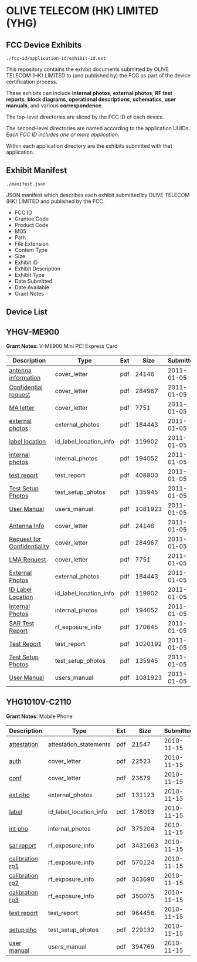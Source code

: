 # OLIVE TELECOM (HK) LIMITED (YHG)
## FCC Device Exhibits

```
./fcc-id/application-id/exhibit-id.ext
```

This repository contains the exhibit documents submitted by OLIVE TELECOM (HK) LIMITED to (and published by) the FCC as part of the device certification process.

These exhibits can include **internal photos**, **external photos**, **RF test reports**, **block diagrams**, **operational descriptions**, **schematics**, **user manuals**, and various **correspondence**.

The top-level directories are sliced by the FCC ID of each device.

The second-level directories are named according to the application UUIDs. *Each FCC ID includes one or more application.*

Within each application directory are the exhibits submitted with that application. 

## Exhibit Manifest

```
./manifest.json
```

JSON manifest which describes each exhibit submitted by OLIVE TELECOM (HK) LIMITED and published by the FCC.

- FCC ID
- Grantee Code
- Product Code
- MD5
- Path
- File Extension
- Content Type
- Size
- Exhibit ID
- Exhibit Description
- Exhibit Type
- Date Submitted
- Date Available
- Grant Notes

## Device List
## YHGV-ME900
**Grant Notes:** V-ME900 Mini PCI Express Card

| Description | Type | Ext | Size | Submitted | Available |
| ----------- | ---- | --- | ---- | --------- | --------- |
| [antenna information](YHGV-ME900/e855c5c2a8ba8713fbc6b7979bb214d1/1399934.pdf) | cover_letter | pdf | 24146 | 2011-01-05 | 2011-01-05 |
| [Confidential request](YHGV-ME900/e855c5c2a8ba8713fbc6b7979bb214d1/1399938.pdf) | cover_letter | pdf | 284967 | 2011-01-05 | 2011-01-05 |
| [MA letter](YHGV-ME900/e855c5c2a8ba8713fbc6b7979bb214d1/1399941.pdf) | cover_letter | pdf | 7751 | 2011-01-05 | 2011-01-05 |
| [external photos](YHGV-ME900/e855c5c2a8ba8713fbc6b7979bb214d1/1399939.pdf) | external_photos | pdf | 184443 | 2011-01-05 | 2011-01-05 |
| [label location](YHGV-ME900/e855c5c2a8ba8713fbc6b7979bb214d1/1399940.pdf) | id_label_location_info | pdf | 119902 | 2011-01-05 | 2011-01-05 |
| [internal photos](YHGV-ME900/e855c5c2a8ba8713fbc6b7979bb214d1/1399942.pdf) | internal_photos | pdf | 194052 | 2011-01-05 | 2011-01-05 |
| [test report](YHGV-ME900/e855c5c2a8ba8713fbc6b7979bb214d1/1399953.pdf) | test_report | pdf | 408800 | 2011-01-05 | 2011-01-05 |
| [Test Setup Photos](YHGV-ME900/e855c5c2a8ba8713fbc6b7979bb214d1/1399936.pdf) | test_setup_photos | pdf | 135945 | 2011-01-05 | 2011-01-05 |
| [User Manual](YHGV-ME900/e855c5c2a8ba8713fbc6b7979bb214d1/1399937.pdf) | users_manual | pdf | 1081923 | 2011-01-05 | 2011-01-05 |
| [Antenna Info](YHGV-ME900/140344144954a3cd5b60335c45cbc299/1399934.pdf) | cover_letter | pdf | 24146 | 2011-01-05 | 2011-01-05 |
| [Request for Confidentiality](YHGV-ME900/140344144954a3cd5b60335c45cbc299/1399938.pdf) | cover_letter | pdf | 284967 | 2011-01-05 | 2011-01-05 |
| [LMA Request](YHGV-ME900/140344144954a3cd5b60335c45cbc299/1399941.pdf) | cover_letter | pdf | 7751 | 2011-01-05 | 2011-01-05 |
| [External Photos](YHGV-ME900/140344144954a3cd5b60335c45cbc299/1399939.pdf) | external_photos | pdf | 184443 | 2011-01-05 | 2011-01-05 |
| [ID Label Location](YHGV-ME900/140344144954a3cd5b60335c45cbc299/1399940.pdf) | id_label_location_info | pdf | 119902 | 2011-01-05 | 2011-01-05 |
| [Internal Photos](YHGV-ME900/140344144954a3cd5b60335c45cbc299/1399942.pdf) | internal_photos | pdf | 194052 | 2011-01-05 | 2011-01-05 |
| [SAR Test Report](YHGV-ME900/140344144954a3cd5b60335c45cbc299/1399933.pdf) | rf_exposure_info | pdf | 170645 | 2011-01-05 | 2011-01-05 |
| [Test Report](YHGV-ME900/140344144954a3cd5b60335c45cbc299/1399935.pdf) | test_report | pdf | 1020192 | 2011-01-05 | 2011-01-05 |
| [Test Setup Photos](YHGV-ME900/140344144954a3cd5b60335c45cbc299/1399936.pdf) | test_setup_photos | pdf | 135945 | 2011-01-05 | 2011-01-05 |
| [User Manual](YHGV-ME900/140344144954a3cd5b60335c45cbc299/1399937.pdf) | users_manual | pdf | 1081923 | 2011-01-05 | 2011-01-05 |
## YHG1010V-C2110
**Grant Notes:** Mobile Phone

| Description | Type | Ext | Size | Submitted | Available |
| ----------- | ---- | --- | ---- | --------- | --------- |
| [attestation](YHG1010V-C2110/bcd979a86bf2c27c7ccd4c4f383ccd57/1375689.pdf) | attestation_statements | pdf | 21547 | 2010-11-15 | 2010-11-15 |
| [auth](YHG1010V-C2110/bcd979a86bf2c27c7ccd4c4f383ccd57/1375690.pdf) | cover_letter | pdf | 22523 | 2010-11-15 | 2010-11-15 |
| [conf](YHG1010V-C2110/bcd979a86bf2c27c7ccd4c4f383ccd57/1375693.pdf) | cover_letter | pdf | 23679 | 2010-11-15 | 2010-11-15 |
| [ext pho](YHG1010V-C2110/bcd979a86bf2c27c7ccd4c4f383ccd57/1375694.pdf) | external_photos | pdf | 131123 | 2010-11-15 | 2010-11-15 |
| [label](YHG1010V-C2110/bcd979a86bf2c27c7ccd4c4f383ccd57/1375697.pdf) | id_label_location_info | pdf | 178013 | 2010-11-15 | 2010-11-15 |
| [int pho](YHG1010V-C2110/bcd979a86bf2c27c7ccd4c4f383ccd57/1375696.pdf) | internal_photos | pdf | 375204 | 2010-11-15 | 2010-11-15 |
| [sar report](YHG1010V-C2110/bcd979a86bf2c27c7ccd4c4f383ccd57/1375699.pdf) | rf_exposure_info | pdf | 3431663 | 2010-11-15 | 2010-11-15 |
| [calibration rp1](YHG1010V-C2110/bcd979a86bf2c27c7ccd4c4f383ccd57/1351266.pdf) | rf_exposure_info | pdf | 570124 | 2010-11-15 | 2010-11-15 |
| [calibration rp2](YHG1010V-C2110/bcd979a86bf2c27c7ccd4c4f383ccd57/1351267.pdf) | rf_exposure_info | pdf | 343690 | 2010-11-15 | 2010-11-15 |
| [calibration rp3](YHG1010V-C2110/bcd979a86bf2c27c7ccd4c4f383ccd57/1351268.pdf) | rf_exposure_info | pdf | 350075 | 2010-11-15 | 2010-11-15 |
| [test report](YHG1010V-C2110/bcd979a86bf2c27c7ccd4c4f383ccd57/1375695.pdf) | test_report | pdf | 964456 | 2010-11-15 | 2010-11-15 |
| [setup pho](YHG1010V-C2110/bcd979a86bf2c27c7ccd4c4f383ccd57/1375701.pdf) | test_setup_photos | pdf | 229132 | 2010-11-15 | 2010-11-15 |
| [user manual](YHG1010V-C2110/bcd979a86bf2c27c7ccd4c4f383ccd57/1375703.pdf) | users_manual | pdf | 394769 | 2010-11-15 | 2010-11-15 |
